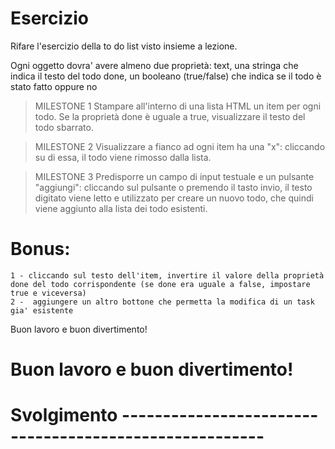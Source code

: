 # Esercizio
Rifare l'esercizio della to do list visto insieme a lezione.

Ogni oggetto dovra' avere almeno due proprietà:
text, una stringa che indica il testo del todo
done, un booleano (true/false) che indica se il todo è stato fatto oppure no

> MILESTONE 1
    Stampare all'interno di una lista HTML un item per ogni todo.
    Se la proprietà done è uguale a true, visualizzare il testo del todo sbarrato.

> MILESTONE 2
    Visualizzare a fianco ad ogni item ha una "x": cliccando su di essa, il todo viene rimosso dalla lista.


> MILESTONE 3
    Predisporre un campo di input testuale e un pulsante "aggiungi": cliccando sul pulsante o premendo il tasto invio, il testo digitato viene letto e utilizzato per creare un nuovo todo, che quindi viene aggiunto alla lista dei todo esistenti.

# Bonus:
    1 - cliccando sul testo dell'item, invertire il valore della proprietà done del todo corrispondente (se done era uguale a false, impostare true e viceversa)
    2 -  aggiungere un altro bottone che permetta la modifica di un task gia' esistente

Buon lavoro e buon divertimento!


# Buon lavoro e buon divertimento!








# Svolgimento -------------------------------------------------------
